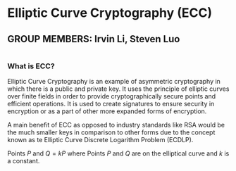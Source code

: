 # **Elliptic Curve Cryptography (ECC)**
## **GROUP MEMBERS:**   Irvin Li, Steven Luo

#

### What is ECC?
Elliptic Curve Cryptography is an example of asymmetric cryptography in which there is a public and private key.
It uses the principle of elliptic curves over finite fields in order to provide cryptographically secure points and efficient operations. It is used to create signatures to ensure security in encryption or as a part of other more expanded forms of encryption. 

A main benefit of ECC as opposed to industry standards like RSA would be the much smaller keys in comparison to other forms due to the concept known as te Elliptic Curve Discrete Logarithm Problem (ECDLP).

Points $P$ and $Q = kP$
where Points $P$ and $Q$ are on the elliptical curve and $k$ is a constant.
